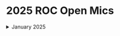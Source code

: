 # 2025 ROC Open Mics

<details>

<summary>January 2025</summary>

[january-3-2025-pax8-oauth-connecting-multiple-products-github-challenges.md](2025-roc-open-mics/january-3-2025-pax8-oauth-connecting-multiple-products-github-challenges.md "mention")

[january-10-2025-simple-automation-demos-device-lookups-and-payment-notificaitons.md](2025-roc-open-mics/january-10-2025-simple-automation-demos-device-lookups-and-payment-notificaitons.md "mention")

</details>

